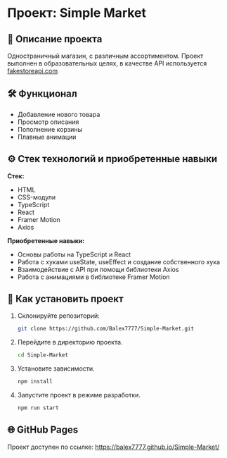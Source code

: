 # Проект: Simple Market

## 📄 Описание проекта
Одностраничный магазин, с различным ассортиментом. Проект выполнен в образовательных целях, в качестве API используется [fakestoreapi.com](https://fakestoreapi.com)

## 🛠️ Функционал
- Добавление нового товара
- Просмотр описания
- Пополнение корзины
- Плавные анимации

## :gear: Стек технологий и приобретенные навыки

**Стек:**
- HTML
- CSS-модули
- TypeScript
- React
- Framer Motion
- Axios

**Приобретенные навыки:**
- Основы работы на TypeScript и React
- Работа с хуками useState, useEffect и создание собственного хука
- Взаимодействие с API при помощи библиотеки Axios
- Работа с анимациями в библиотеке Framer Motion

## 🚀 Как установить проект

1. Склонируйте репозиторий:
   ```bash
   git clone https://github.com/Balex7777/Simple-Market.git
   ```
2. Перейдите в директорию проекта.
	```bash
   cd Simple-Market
   ```
3. Установите зависимости.
	```bash
   npm install
   ```
4. Запустите проект в режиме разработки.
	```bash
   npm run start
   ```

## 🌐 **GitHub Pages**
Проект доступен по ссылке:
https://balex7777.github.io/Simple-Market/
